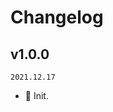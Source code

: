 <!--
🐞 Bug fix
🚀 New feature
💄 Perf
📝 Docs
⚡️ Code style
-->

# Changelog

## v1.0.0

`2021.12.17`

- 🎉 Init.
